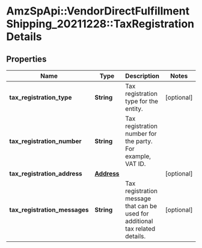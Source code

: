# AmzSpApi::VendorDirectFulfillmentShipping_20211228::TaxRegistrationDetails

## Properties
Name | Type | Description | Notes
------------ | ------------- | ------------- | -------------
**tax_registration_type** | **String** | Tax registration type for the entity. | [optional] 
**tax_registration_number** | **String** | Tax registration number for the party. For example, VAT ID. | 
**tax_registration_address** | [**Address**](Address.md) |  | [optional] 
**tax_registration_messages** | **String** | Tax registration message that can be used for additional tax related details. | [optional] 

